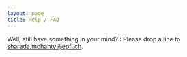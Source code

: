 ```yaml
---
layout: page
title: Help / FAQ
---
```


Well, still have something in your mind?
: Please drop a line to [sharada.mohanty@epfl.ch](sharada.mohanty@epfl.ch).
